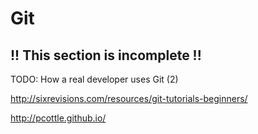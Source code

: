 # Git

## !! This section is incomplete !!

TODO: How a real developer uses Git (2)

http://sixrevisions.com/resources/git-tutorials-beginners/

http://pcottle.github.io/
